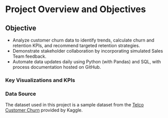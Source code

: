 # Project Overview and Objectives

## Objective

- Analyze customer churn data to identify trends, calculate churn and retention KPIs, and recommend targeted retention strategies.
- Demonstrate stakeholder collaboration by incorporating simulated Sales Team feedback.
- Automate data updates daily using Python (with Pandas) and SQL, with process documentation hosted on GitHub.

### Key Visualizations and KPIs

### Data Source

The dataset used in this project is a sample dataset from the [Telco Customer Churn](https://www.kaggle.com/datasets/blastchar/telco-customer-churn) provided by Kaggle.
